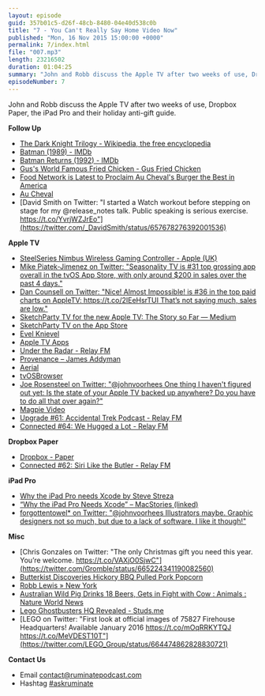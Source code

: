 ```yaml
---
layout: episode
guid: 357b01c5-d26f-48cb-8480-04e40d538c0b
title: "7 - You Can't Really Say Home Video Now"
published: "Mon, 16 Nov 2015 15:00:00 +0000"
permalink: 7/index.html
file: "007.mp3"
length: 23216502
duration: 01:04:25
summary: "John and Robb discuss the Apple TV after two weeks of use, Dropbox Paper, the iPad Pro and their holiday anti-gift guide."
episodeNumber: 7
---
```


John and Robb discuss the Apple TV after two weeks of use, Dropbox Paper, the iPad Pro and their holiday anti-gift guide.

**Follow Up**

*   [The Dark Knight Trilogy - Wikipedia, the free encyclopedia](https://en.wikipedia.org/wiki/The_Dark_Knight_Trilogy)
*   [Batman (1989) - IMDb](http://www.imdb.com/title/tt0096895/)
*   [Batman Returns (1992) - IMDb](http://www.imdb.com/title/tt0103776/)
*   [Gus's World Famous Fried Chicken - Gus Fried Chicken](http://gusfriedchicken.com/)
*   [Food Network is Latest to Proclaim Au Cheval's Burger the Best in America](http://chicago.eater.com/2015/6/29/8861211/au-cheval-best-burger-in-america-food-network)
*   [Au Cheval](http://auchevalchicago.com)
*   [David Smith on Twitter: "I started a Watch workout before stepping on stage for my @release\_notes talk. Public speaking is serious exercise. https://t.co/YvrjWZJrEo"](https://twitter.com/_DavidSmith/status/657678276392001536)

**Apple TV**

*   [SteelSeries Nimbus Wireless Gaming Controller - Apple (UK)](http://www.apple.com/uk/shop/product/HJ162ZM/A/steelseries-nimbus-wireless-gaming-controller)
*   [Mike Piatek-Jimenez on Twitter: "Seasonality TV is #31 top grossing app overall in the tvOS App Store, with only around $200 in sales over the past 4 days."](https://twitter.com/mikepj/status/661292787208462336)
*   [Dan Counsell on Twitter: "Nice! Almost Impossible! is #36 in the top paid charts on AppleTV: https://t.co/2IEeHsrTUI That’s not saying much, sales are low."](https://twitter.com/dancounsell/status/661145761896390656)
*   [SketchParty TV for the new Apple TV: The Story so Far — Medium](https://medium.com/@mattbraun/sketchparty-tv-for-the-new-apple-tv-the-story-so-far-ca4be9076a6a)
*   [SketchParty TV on the App Store](https://itunes.apple.com/us/app/sketchparty-tv/id500175028?at=1001l88w&ct=ep7)
*   [Evel Knievel](https://itunes.apple.com/us/app/evel-knievel/id944985743?at=1001l88w&ct=ep7)
*   [Apple TV Apps](http://atvapps.net/)
*   [Under the Radar - Relay FM](http://www.relay.fm/radar)
*   [Provenance – James Addyman](http://jamesaddyman.com/provenance/)
*   [Aerial](https://github.com/okofish/aerial)
*   [tvOSBrowser](https://github.com/steventroughtonsmith/tvOSBrowser)
*   [Joe Rosensteel on Twitter: "@johnvoorhees One thing I haven't figured out yet: Is the state of your Apple TV backed up anywhere? Do you have to do all that over again?"](https://twitter.com/joesteel/status/661362453683376128)
*   [Magpie Video](https://itunes.apple.com/us/app/magpie-watch-later-for-web/id935926705)
*   [Upgrade #61: Accidental Trek Podcast - Relay FM](http://www.relay.fm/upgrade/61)
*   [Connected #64: We Hugged a Lot - Relay FM](http://www.relay.fm/connected/64)

**Dropbox Paper**

*   [Dropbox - Paper](https://www.dropbox.com/paper)
*   [Connected #62: Siri Like the Butler - Relay FM](http://www.relay.fm/connected/62)

**iPad Pro**

*   [Why the iPad Pro needs Xcode by Steve Streza](https://medium.com/@stevestreza/why-the-ipad-pro-needs-xcode-8335ee787a09)
*   [“Why the iPad Pro Needs Xcode” – MacStories (linked)](https://www.macstories.net/linked/why-the-ipad-pro-needs-xcode/)
*   [forgottentowel\* on Twitter: "@johnvoorhees Illustrators maybe. Graphic designers not so much, but due to a lack of software. I like it though!"](https://twitter.com/forgottentowel/status/665258118583029760)

**Misc**

*   [Chris Gonzales on Twitter: "The only Christmas gift you need this year. You’re welcome. https://t.co/VAXjO0SjwC"](https://twitter.com/Gromble/status/665224341190082560)
*   [Butterkist Discoveries Hickory BBQ Pulled Pork Popcorn](http://www.butterkist.co.uk/products/butterkist-discoveries-hickory-bbq-pulled-pork-popcorn/)
*   [Robb Lewis » New York](http://robblewis.me/new-york/)
*   [Australian Wild Pig Drinks 18 Beers, Gets in Fight with Cow : Animals : Nature World News](http://www.natureworldnews.com/articles/3981/20130914/australian-wild-pig-drinks-18-beers-gets-fight-cow.htm)
*   [Lego Ghostbusters HQ Revealed - Studs.me](http://studs.me/posts/lego-ghostbusters-hq-revealed)
*   [LEGO on Twitter: "First look at official images of 75827 Firehouse Headquarters! Available January 2016 https://t.co/mOqRRKYTQJ https://t.co/MeVDEST10T"](https://twitter.com/LEGO_Group/status/664474862828830721)

**Contact Us**

*   Email contact@ruminatepodcast.com
*   Hashtag [#askruminate](https://twitter.com/search?q=askruminate)
